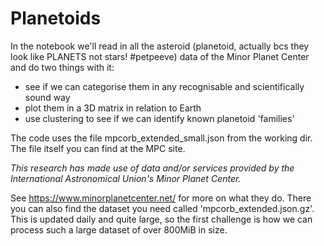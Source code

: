 # Planetoids

In the notebook we'll read in all the asteroid (planetoid, actually bcs they look like PLANETS not stars! #petpeeve) data of the Minor Planet Center and do two things with it:

- see if we can categorise them in any recognisable and scientifically sound way
- plot them in a 3D matrix in relation to Earth
- use clustering to see if we can identify known planetoid 'families'

The code uses the file mpcorb_extended_small.json from the working dir. The file itself you can find at the MPC site.

_This research has made use of data and/or services provided by the International Astronomical Union's Minor Planet Center._

See https://www.minorplanetcenter.net/ for more on what they do. There you can also find the dataset you need called 'mpcorb_extended.json.gz'. This is updated daily and quite large, so the first challenge is how we can process such a large dataset of over 800MiB in size.

